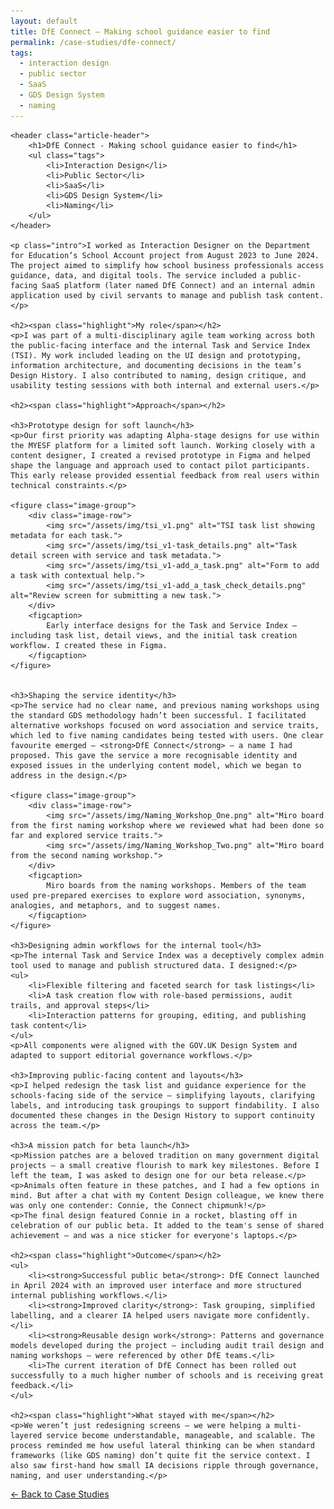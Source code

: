 ```yaml
---
layout: default
title: DfE Connect – Making school guidance easier to find
permalink: /case-studies/dfe-connect/
tags:
  - interaction design
  - public sector
  - SaaS
  - GDS Design System
  - naming
---
```


<article>
    
    <header class="article-header">
        <h1>DfE Connect - Making school guidance easier to find</h1>
        <ul class="tags">
            <li>Interaction Design</li>
            <li>Public Sector</li>
            <li>SaaS</li>
            <li>GDS Design System</li>
            <li>Naming</li>
        </ul>
    </header>
    
    <p class="intro">I worked as Interaction Designer on the Department for Education’s School Account project from August 2023 to June 2024. The project aimed to simplify how school business professionals access guidance, data, and digital tools. The service included a public-facing SaaS platform (later named DfE Connect) and an internal admin application used by civil servants to manage and publish task content.</p>

    <h2><span class="highlight">My role</span></h2>
    <p>I was part of a multi-disciplinary agile team working across both the public-facing interface and the internal Task and Service Index (TSI). My work included leading on the UI design and prototyping, information architecture, and documenting decisions in the team’s Design History. I also contributed to naming, design critique, and usability testing sessions with both internal and external users.</p>

    <h2><span class="highlight">Approach</span></h2>

    <h3>Prototype design for soft launch</h3>
    <p>Our first priority was adapting Alpha-stage designs for use within the MYESF platform for a limited soft launch. Working closely with a content designer, I created a revised prototype in Figma and helped shape the language and approach used to contact pilot participants. This early release provided essential feedback from real users within technical constraints.</p>

    <figure class="image-group">
        <div class="image-row">
            <img src="/assets/img/tsi_v1.png" alt="TSI task list showing metadata for each task.">
            <img src="/assets/img/tsi_v1-task_details.png" alt="Task detail screen with service and task metadata.">
            <img src="/assets/img/tsi_v1-add_a_task.png" alt="Form to add a task with contextual help.">
            <img src="/assets/img/tsi_v1-add_a_task_check_details.png" alt="Review screen for submitting a new task.">
        </div>
        <figcaption>
            Early interface designs for the Task and Service Index — including task list, detail views, and the initial task creation workflow. I created these in Figma.
        </figcaption>
    </figure>


    <h3>Shaping the service identity</h3>
    <p>The service had no clear name, and previous naming workshops using the standard GDS methodology hadn’t been successful. I facilitated alternative workshops focused on word association and service traits, which led to five naming candidates being tested with users. One clear favourite emerged — <strong>DfE Connect</strong> — a name I had proposed. This gave the service a more recognisable identity and exposed issues in the underlying content model, which we began to address in the design.</p>

    <figure class="image-group">
        <div class="image-row">
            <img src="/assets/img/Naming_Workshop_One.png" alt="Miro board from the first naming workshop where we reviewed what had been done so far and explored service traits.">
            <img src="/assets/img/Naming_Workshop_Two.png" alt="Miro board from the second naming workshop.">
        </div>
        <figcaption>
            Miro boards from the naming workshops. Members of the team used pre-prepared exercises to explore word association, synonyms, analogies, and metaphors, and to suggest names. 
        </figcaption>
    </figure>

    <h3>Designing admin workflows for the internal tool</h3>
    <p>The internal Task and Service Index was a deceptively complex admin tool used to manage and publish structured data. I designed:</p>
    <ul>
        <li>Flexible filtering and faceted search for task listings</li>
        <li>A task creation flow with role-based permissions, audit trails, and approval steps</li>
        <li>Interaction patterns for grouping, editing, and publishing task content</li>
    </ul>
    <p>All components were aligned with the GOV.UK Design System and adapted to support editorial governance workflows.</p>

    <h3>Improving public-facing content and layouts</h3>
    <p>I helped redesign the task list and guidance experience for the schools-facing side of the service — simplifying layouts, clarifying labels, and introducing task groupings to support findability. I also documented these changes in the Design History to support continuity across the team.</p>

    <h3>A mission patch for beta launch</h3>
    <p>Mission patches are a beloved tradition on many government digital projects — a small creative flourish to mark key milestones. Before I left the team, I was asked to design one for our beta release.</p>
    <p>Animals often feature in these patches, and I had a few options in mind. But after a chat with my Content Design colleague, we knew there was only one contender: Connie, the Connect chipmunk!</p>
    <p>The final design featured Connie in a rocket, blasting off in celebration of our public beta. It added to the team's sense of shared achievement — and was a nice sticker for everyone's laptops.</p>

    <h2><span class="highlight">Outcome</span></h2>
    <ul>
        <li><strong>Successful public beta</strong>: DfE Connect launched in April 2024 with an improved user interface and more structured internal publishing workflows.</li>
        <li><strong>Improved clarity</strong>: Task grouping, simplified labelling, and a clearer IA helped users navigate more confidently.</li>
        <li><strong>Reusable design work</strong>: Patterns and governance models developed during the project — including audit trail design and naming workshops — were referenced by other DfE teams.</li>
        <li>The current iteration of DfE Connect has been rolled out successfully to a much higher number of schools and is receiving great feedback.</li>
    </ul>

    <h2><span class="highlight">What stayed with me</span></h2>
    <p>We weren’t just redesigning screens — we were helping a multi-layered service become understandable, manageable, and scalable. The process reminded me how useful lateral thinking can be when standard frameworks (like GDS naming) don’t quite fit the service context. I also saw first-hand how small IA decisions ripple through governance, naming, and user understanding.</p>

</article>

<nav class="page-nav" aria-label="Page navigation">
    <p><a href="/case-studies" class="button--secondary">← Back to Case Studies</a></p>
</nav>